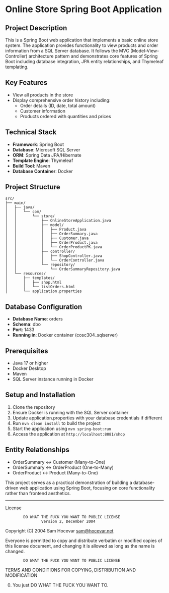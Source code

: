 # Online Store Spring Boot Application

## Project Description
This is a Spring Boot web application that implements a basic online store system. The application provides functionality to view products and order information from a SQL Server database. It follows the MVC (Model-View-Controller) architecture pattern and demonstrates core features of Spring Boot including database integration, JPA entity relationships, and Thymeleaf templating.

## Key Features
- View all products in the store
- Display comprehensive order history including:
  - Order details (ID, date, total amount)
  - Customer information
  - Products ordered with quantities and prices

## Technical Stack
- **Framework**: Spring Boot
- **Database**: Microsoft SQL Server
- **ORM**: Spring Data JPA/Hibernate
- **Template Engine**: Thymeleaf
- **Build Tool**: Maven
- **Database Container**: Docker

## Project Structure
```
src/
├── main/
│   ├── java/
│   │   └── com/
│   │       └── store/
│   │           ├── OnlineStoreApplication.java
│   │           ├── model/                    
│   │           │   ├── Product.java          
│   │           │   ├── OrderSummary.java
│   │           │   ├── Customer.java
│   │           │   ├── OrderProduct.java
│   │           │   └── OrderProductPK.java
│   │           ├── controller/               
│   │           │   ├── ShopController.java    
│   │           │   └── OrderController.java   
│   │           └── repository/               
│   │               └── OrderSummaryRepository.java
│   └── resources/
│       ├── templates/
│       │   ├── shop.html
│       │   └── listOrders.html
│       └── application.properties
```

## Database Configuration
- **Database Name**: orders
- **Schema**: dbo
- **Port**: 1433
- **Running in**: Docker container (cosc304_sqlserver)

## Prerequisites
- Java 17 or higher
- Docker Desktop
- Maven
- SQL Server instance running in Docker

## Setup and Installation
1. Clone the repository
2. Ensure Docker is running with the SQL Server container
3. Update application.properties with your database credentials if different
4. Run `mvn clean install` to build the project
5. Start the application using `mvn spring-boot:run`
6. Access the application at `http://localhost:8081/shop`

## Entity Relationships
- OrderSummary ↔ Customer (Many-to-One)
- OrderSummary ↔ OrderProduct (One-to-Many)
- OrderProduct ↔ Product (Many-to-One)

This project serves as a practical demonstration of building a database-driven web application using Spring Boot, focusing on core functionality rather than frontend aesthetics.

---
License

            DO WHAT THE FUCK YOU WANT TO PUBLIC LICENSE
                    Version 2, December 2004

 Copyright (C) 2004 Sam Hocevar <sam@hocevar.net>

 Everyone is permitted to copy and distribute verbatim or modified
 copies of this license document, and changing it is allowed as long
 as the name is changed.

            DO WHAT THE FUCK YOU WANT TO PUBLIC LICENSE
   TERMS AND CONDITIONS FOR COPYING, DISTRIBUTION AND MODIFICATION

  0. You just DO WHAT THE FUCK YOU WANT TO.
